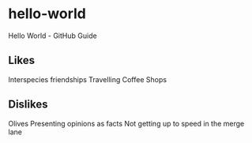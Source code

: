 # hello-world
Hello World - GitHub Guide

Likes
-------
Interspecies friendships
Travelling
Coffee Shops

Dislikes
-------
Olives
Presenting opinions as facts
Not getting up to speed in the merge lane

